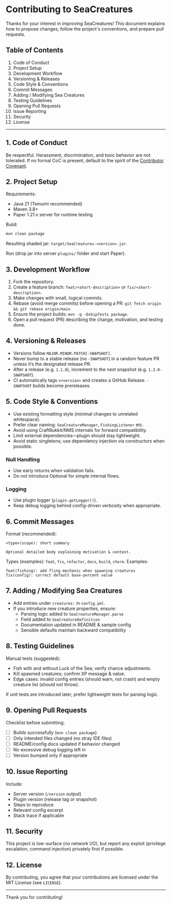 # Contributing to SeaCreatures

Thanks for your interest in improving SeaCreatures! This document explains how to propose changes, follow the project's conventions, and prepare pull requests.

## Table of Contents
1. Code of Conduct
2. Project Setup
3. Development Workflow
4. Versioning & Releases
5. Code Style & Conventions
6. Commit Messages
7. Adding / Modifying Sea Creatures
8. Testing Guidelines
9. Opening Pull Requests
10. Issue Reporting
11. Security
12. License

---
## 1. Code of Conduct
Be respectful. Harassment, discrimination, and toxic behavior are not tolerated. If no formal CoC is present, default to the spirit of the [Contributor Covenant](https://www.contributor-covenant.org/).

## 2. Project Setup
Requirements:
- Java 21 (Temurin recommended)
- Maven 3.8+
- Paper 1.21.x server for runtime testing

Build:
```bash
mvn clean package
```
Resulting shaded jar: `target/SeaCreatures-<version>.jar`.

Run (drop jar into server `plugins/` folder and start Paper).

## 3. Development Workflow
1. Fork the repository.
2. Create a feature branch: `feat/<short-description>` or `fix/<short-description>`.
3. Make changes with small, logical commits.
4. Rebase (avoid merge commits) before opening a PR: `git fetch origin && git rebase origin/main`.
5. Ensure the project builds: `mvn -q -DskipTests package`.
6. Open a pull request (PR) describing the change, motivation, and testing done.

## 4. Versioning & Releases
- Versions follow `MAJOR.MINOR.PATCH[-SNAPSHOT]`.
- Never bump to a stable release (no `-SNAPSHOT`) in a random feature PR unless it’s the designated release PR.
- After a release (e.g. `1.1.0`), increment to the next snapshot (e.g. `1.2.0-SNAPSHOT`).
- CI automatically tags `v<version>` and creates a GitHub Release. `-SNAPSHOT` builds become prereleases.

## 5. Code Style & Conventions
- Use existing formatting style (minimal changes to unrelated whitespace).
- Prefer clear naming: `SeaCreatureManager`, `FishingListener` etc.
- Avoid using CraftBukkit/NMS internals for forward compatibility.
- Limit external dependencies—plugin should stay lightweight.
- Avoid static singletons; use dependency injection via constructors when possible.

### Null Handling
- Use early returns when validation fails.
- Do not introduce Optional for simple internal flows.

### Logging
- Use plugin logger (`plugin.getLogger()`).
- Keep debug logging behind config-driven verbosity when appropriate.

## 6. Commit Messages
Format (recommended):
```
<type>(scope): short summary

Optional detailed body explaining motivation & context.
```
Types (examples): `feat`, `fix`, `refactor`, `docs`, `build`, `chore`.
Examples:
```
feat(fishing): add fling mechanic when spawning creatures
fix(config): correct default base-percent value
```

## 7. Adding / Modifying Sea Creatures
- Add entries under `creatures:` in `config.yml`.
- If you introduce new creature properties, ensure:
  - Parsing logic added to `SeaCreatureManager.parse`
  - Field added to `SeaCreatureDefinition`
  - Documentation updated in README & sample config
  - Sensible defaults maintain backward compatibility

## 8. Testing Guidelines
Manual tests (suggested):
- Fish with and without Luck of the Sea; verify chance adjustments.
- Kill spawned creatures; confirm XP message & value.
- Edge cases: invalid config entries (should warn, not crash) and empty creature list (should not throw).

If unit tests are introduced later, prefer lightweight tests for parsing logic.

## 9. Opening Pull Requests
Checklist before submitting:
- [ ] Builds successfully (`mvn clean package`)
- [ ] Only intended files changed (no stray IDE files)
- [ ] README/config docs updated if behavior changed
- [ ] No excessive debug logging left in
- [ ] Version bumped only if appropriate

## 10. Issue Reporting
Include:
- Server version (`/version` output)
- Plugin version (release tag or snapshot)
- Steps to reproduce
- Relevant config excerpt
- Stack trace if applicable

## 11. Security
This project is low-surface (no network I/O), but report any exploit (privilege escalation, command injection) privately first if possible.

## 12. License
By contributing, you agree that your contributions are licensed under the MIT License (see `LICENSE`).

---
Thank you for contributing!

